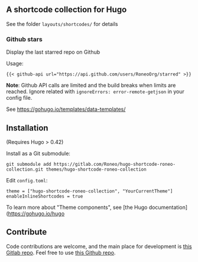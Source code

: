 
## A shortcode collection for Hugo

See the folder `layouts/shortcodes/` for details



### Github stars

Display the last starred repo on Github

Usage:

    {{< github-api url="https://api.github.com/users/RoneoOrg/starred" >}}

**Note**: Github API calls are limited and the build breaks when limits are reached.
Ignore related with `ignoreErrors: error-remote-getjson` in your config file.

See https://gohugo.io/templates/data-templates/


## Installation

(Requires Hugo > 0.42)

Install as a Git submodule:

```
git submodule add https://gitlab.com/Roneo/hugo-shortcode-roneo-collection.git themes/hugo-shortcode-roneo-collection
```

Edit `config.toml`:

```
theme = ["hugo-shortcode-roneo-collection", "YourCurrentTheme"]
enableInlineShortcodes = true
```
To learn more about "Theme components", see [the Hugo documentation](https://gohugo.io/hugo


## Contribute

Code contributions are welcome, and the main place for development is [this Gitlab repo](hugo-shortcode-roneo-collection). Feel free to use [this Github repo](https://github.com/RoneoOrg/hugo-shortcode-roneo-collection).

